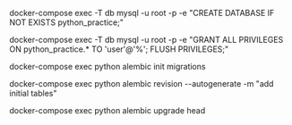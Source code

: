 docker-compose exec -T db mysql -u root -p -e "CREATE DATABASE IF NOT EXISTS python_practice;" 

docker-compose exec -T db mysql -u root -p -e "GRANT ALL PRIVILEGES ON python_practice.* TO 'user'@'%';
FLUSH PRIVILEGES;"

docker-compose exec python alembic init migrations
 
docker-compose exec python alembic revision --autogenerate -m "add initial tables"

docker-compose exec python alembic upgrade head

